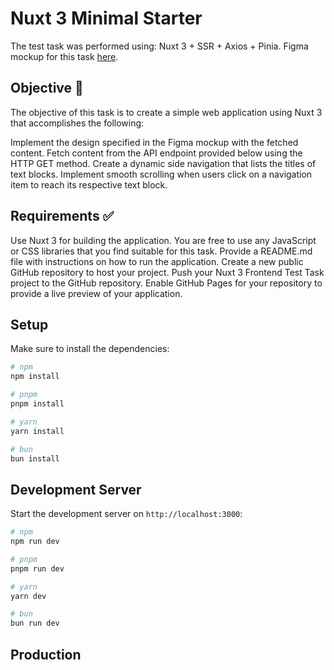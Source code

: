 # Nuxt 3 Minimal Starter
The test task was performed using: Nuxt 3 + SSR + Axios + Pinia.
Figma mockup for this task [here](https://www.figma.com/file/v3CCxMyLUZtRPdESGCUzHR/Nuxt-Front-End-Test-Task?type=design&node-id=20-20&mode=design&t=nt4fcTK09MkLvzYd-0).

## Objective 🎯
The objective of this task is to create a simple web application using Nuxt 3 that accomplishes the following:

Implement the design specified in the Figma mockup with the fetched content.
Fetch content from the API endpoint provided below using the HTTP GET method.
Create a dynamic side navigation that lists the titles of text blocks.
Implement smooth scrolling when users click on a navigation item to reach its respective text block.

## Requirements ✅
Use Nuxt 3 for building the application.
You are free to use any JavaScript or CSS libraries that you find suitable for this task.
Provide a README.md file with instructions on how to run the application.
Create a new public GitHub repository to host your project.
Push your Nuxt 3 Frontend Test Task project to the GitHub repository.
Enable GitHub Pages for your repository to provide a live preview of your application.

## Setup

Make sure to install the dependencies:

```bash
# npm
npm install

# pnpm
pnpm install

# yarn
yarn install

# bun
bun install
```

## Development Server

Start the development server on `http://localhost:3000`:

```bash
# npm
npm run dev

# pnpm
pnpm run dev

# yarn
yarn dev

# bun
bun run dev
```

## Production
